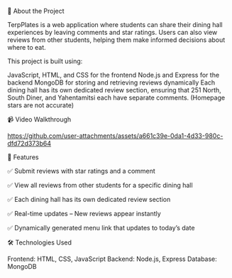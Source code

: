 📌 About the Project

TerpPlates is a web application where students can share their dining hall experiences by leaving comments and star ratings. Users can also view reviews from other students, helping them make informed decisions about where to eat.

This project is built using:

JavaScript, HTML, and CSS for the frontend
Node.js and Express for the backend
MongoDB for storing and retrieving reviews dynamically
Each dining hall has its own dedicated review section, ensuring that 251 North, South Diner, and Yahentamitsi each have separate comments. (Homepage stars are not accurate)

📹 Video Walkthrough

https://github.com/user-attachments/assets/a661c39e-0da1-4d33-980c-dfd72d373b64

🚀 Features

✅ Submit reviews with star ratings and a comment

✅ View all reviews from other students for a specific dining hall

✅ Each dining hall has its own dedicated review section

✅ Real-time updates – New reviews appear instantly

✅ Dynamically generated menu link that updates to today’s date

🛠 Technologies Used

Frontend: HTML, CSS, JavaScript
Backend: Node.js, Express
Database: MongoDB
